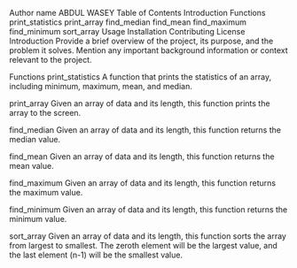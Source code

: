 Author name ABDUL WASEY
Table of Contents
Introduction
Functions
print_statistics
print_array
find_median
find_mean
find_maximum
find_minimum
sort_array
Usage
Installation
Contributing
License
Introduction
Provide a brief overview of the project, its purpose, and the problem it solves. Mention any important background information or context relevant to the project.

Functions
print_statistics
A function that prints the statistics of an array, including minimum, maximum, mean, and median.

print_array
Given an array of data and its length, this function prints the array to the screen.

find_median
Given an array of data and its length, this function returns the median value.

find_mean
Given an array of data and its length, this function returns the mean value.

find_maximum
Given an array of data and its length, this function returns the maximum value.

find_minimum
Given an array of data and its length, this function returns the minimum value.

sort_array
Given an array of data and its length, this function sorts the array from largest to smallest. The zeroth element will be the largest value, and the last element (n-1) will be the smallest value.
